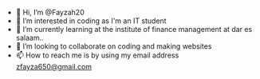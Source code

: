 - 👋 Hi, I’m @Fayzah20
- 👀 I’m interested in coding as I'm an IT student
- 🌱 I’m currently learning at the institute of finance management at dar es salaam..
- 💞️ I’m looking to collaborate on coding and making websites
- 📫 How to reach me is by using my email address zfayza650@gmail.com 


<!---
Fayzah20/Fayzah20 is a ✨ special ✨ repository because its `README.md` (this file) appears on your GitHub profile.
You can click the Preview link to take a look at your changes.
--->

